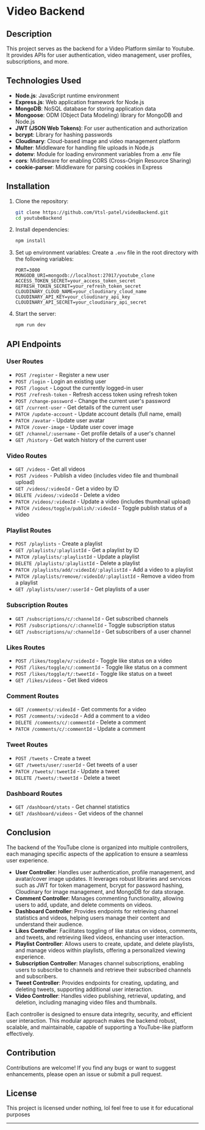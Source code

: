 # Video Backend

## Description
This project serves as the backend for a Video Platform similar to Youtube. It provides APIs for user authentication, video management, user profiles, subscriptions, and more.

## Technologies Used
- **Node.js**: JavaScript runtime environment
- **Express.js**: Web application framework for Node.js
- **MongoDB**: NoSQL database for storing application data
- **Mongoose**: ODM (Object Data Modeling) library for MongoDB and Node.js
- **JWT (JSON Web Tokens)**: For user authentication and authorization
- **bcrypt**: Library for hashing passwords
- **Cloudinary**: Cloud-based image and video management platform
- **Multer**: Middleware for handling file uploads in Node.js
- **dotenv**: Module for loading environment variables from a .env file
- **cors**: Middleware for enabling CORS (Cross-Origin Resource Sharing)
- **cookie-parser**: Middleware for parsing cookies in Express

## Installation
1. Clone the repository:
   ```bash
   git clone https://github.com/Vtsl-patel/videoBackend.git
   cd youtubeBackend
   ```

2. Install dependencies:
   ```bash
   npm install
   ```

3. Set up environment variables:
   Create a `.env` file in the root directory with the following variables:
   ```
   PORT=3000
   MONGODB_URI=mongodb://localhost:27017/youtube_clone
   ACCESS_TOKEN_SECRET=your_access_token_secret
   REFRESH_TOKEN_SECRET=your_refresh_token_secret
   CLOUDINARY_CLOUD_NAME=your_cloudinary_cloud_name
   CLOUDINARY_API_KEY=your_cloudinary_api_key
   CLOUDINARY_API_SECRET=your_cloudinary_api_secret
   ```

4. Start the server:
   ```bash
   npm run dev
   ```

## API Endpoints

### User Routes
- `POST /register` - Register a new user
- `POST /login` - Login an existing user
- `POST /logout` - Logout the currently logged-in user
- `POST /refresh-token` - Refresh access token using refresh token
- `POST /change-password` - Change the current user's password
- `GET /current-user` - Get details of the current user
- `PATCH /update-account` - Update account details (full name, email)
- `PATCH /avatar` - Update user avatar
- `PATCH /cover-image` - Update user cover image
- `GET /channel/:username` - Get profile details of a user's channel
- `GET /history` - Get watch history of the current user

### Video Routes
- `GET /videos` - Get all videos
- `POST /videos` - Publish a video (includes video file and thumbnail upload)
- `GET /videos/:videoId` - Get a video by ID
- `DELETE /videos/:videoId` - Delete a video
- `PATCH /videos/:videoId` - Update a video (includes thumbnail upload)
- `PATCH /videos/toggle/publish/:videoId` - Toggle publish status of a video

### Playlist Routes
- `POST /playlists` - Create a playlist
- `GET /playlists/:playlistId` - Get a playlist by ID
- `PATCH /playlists/:playlistId` - Update a playlist
- `DELETE /playlists/:playlistId` - Delete a playlist
- `PATCH /playlists/add/:videoId/:playlistId` - Add a video to a playlist
- `PATCH /playlists/remove/:videoId/:playlistId` - Remove a video from a playlist
- `GET /playlists/user/:userId` - Get playlists of a user

### Subscription Routes
- `GET /subscriptions/c/:channelId` - Get subscribed channels
- `POST /subscriptions/c/:channelId` - Toggle subscription status
- `GET /subscriptions/u/:channelId` - Get subscribers of a user channel

### Likes Routes
- `POST /likes/toggle/v/:videoId` - Toggle like status on a video
- `POST /likes/toggle/c/:commentId` - Toggle like status on a comment
- `POST /likes/toggle/t/:tweetId` - Toggle like status on a tweet
- `GET /likes/videos` - Get liked videos

### Comment Routes
- `GET /comments/:videoId` - Get comments for a video
- `POST /comments/:videoId` - Add a comment to a video
- `DELETE /comments/c/:commentId` - Delete a comment
- `PATCH /comments/c/:commentId` - Update a comment

### Tweet Routes
- `POST /tweets` - Create a tweet
- `GET /tweets/user/:userId` - Get tweets of a user
- `PATCH /tweets/:tweetId` - Update a tweet
- `DELETE /tweets/:tweetId` - Delete a tweet

### Dashboard Routes
- `GET /dashboard/stats` - Get channel statistics
- `GET /dashboard/videos` - Get videos of the channel

## Conclusion

The backend of the YouTube clone is organized into multiple controllers, each managing specific aspects of the application to ensure a seamless user experience. 

- **User Controller**: Handles user authentication, profile management, and avatar/cover image updates. It leverages robust libraries and services such as JWT for token management, bcrypt for password hashing, Cloudinary for image management, and MongoDB for data storage.
- **Comment Controller**: Manages commenting functionality, allowing users to add, update, and delete comments on videos.
- **Dashboard Controller**: Provides endpoints for retrieving channel statistics and videos, helping users manage their content and understand their audience.
- **Likes Controller**: Facilitates toggling of like status on videos, comments, and tweets, and retrieving liked videos, enhancing user interaction.
- **Playlist Controller**: Allows users to create, update, and delete playlists, and manage videos within playlists, offering a personalized viewing experience.
- **Subscription Controller**: Manages channel subscriptions, enabling users to subscribe to channels and retrieve their subscribed channels and subscribers.
- **Tweet Controller**: Provides endpoints for creating, updating, and deleting tweets, supporting additional user interaction.
- **Video Controller**: Handles video publishing, retrieval, updating, and deletion, including managing video files and thumbnails.

Each controller is designed to ensure data integrity, security, and efficient user interaction. This modular approach makes the backend robust, scalable, and maintainable, capable of supporting a YouTube-like platform effectively.

## Contribution
Contributions are welcome! If you find any bugs or want to suggest enhancements, please open an issue or submit a pull request.

## License
This project is licensed under nothing, lol feel free to use it for educational purposes

---